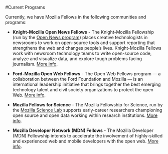 #Current Programs

Currently, we have Mozilla Fellows in the following communities and programs:

* **Knight-Mozilla Open News Fellows** - The Knight-Mozilla Fellowship (run by the [Open News program](https://opennews.org)) places creative technologists in newsrooms to work on open-source tools and support reporting that strengthens the web and changes people’s lives. Knight-Mozilla Fellows work with newsroom technology teams to write open-source code, analyze and visualize data, and explore tough problems facing journalism. [More info](https://opennews.org/what/fellowships/info/).

* **Ford-Mozilla Open Web Fellows** - The Open Web Fellows program — a collaboration between the Ford Foundation and Mozilla — is an international leadership initiative that brings together the best emerging technology talent and civil society organizations to protect the open Web. [More info](https://advocacy.mozilla.org/open-web-fellows/).

* **Mozilla Fellows for Science** - The Mozilla Fellowship for Science, run by the [Mozilla Science Lab](https://mozillascience.org) supports early-career researchers championing open source and open data working within research institutions. [More info](https://mozillascience.org/fellows).

* **Mozilla Developer Network (MDN) Fellows** - The Mozilla Developer (MDN) Fellowship intends to accelerate the involvement of highly-skilled and experienced web and mobile developers with the open web. [More info](https://developer.mozilla.org/en-US/fellowship).





